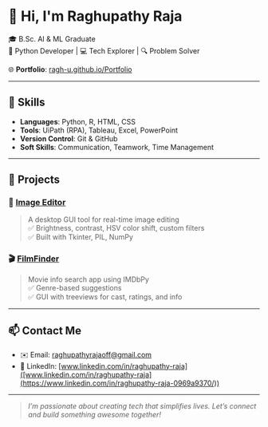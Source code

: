 # 👋 Hi, I'm Raghupathy Raja

🎓 B.Sc. AI & ML Graduate  
🐍 Python Developer | 💻 Tech Explorer | 🔍 Problem Solver  

🌐 **Portfolio**: [ragh-u.github.io/Portfolio](https://ragh-u.github.io/Portfolio)

---

## 🧠 Skills
- **Languages**: Python, R, HTML, CSS  
- **Tools**: UiPath (RPA), Tableau, Excel, PowerPoint  
- **Version Control**: Git & GitHub  
- **Soft Skills**: Communication, Teamwork, Time Management

---

## 📂 Projects

### 🎨 [Image Editor](https://github.com/Ragh-u/Image-Editor)
> A desktop GUI tool for real-time image editing  
> ✅ Brightness, contrast, HSV color shift, custom filters  
> ✅ Built with Tkinter, PIL, NumPy  

### 🎬 [FilmFinder](https://github.com/Ragh-u/FilmFinder)
> Movie info search app using IMDbPy  
> ✅ Genre-based suggestions  
> ✅ GUI with treeviews for cast, ratings, and info  

---

## 📫 Contact Me
- ✉️ Email: [raghupathyrajaoff@gmail.com](mailto:raghupathyrajaoff@gmail.com)  
- 🔗 LinkedIn: [www.linkedin.com/in/raghupathy-raja]([www.linkedin.com/in/raghupathy-raja](https://www.linkedin.com/in/raghupathy-raja-0969a9370/))

---

> *I’m passionate about creating tech that simplifies lives. Let’s connect and build something awesome together!*

